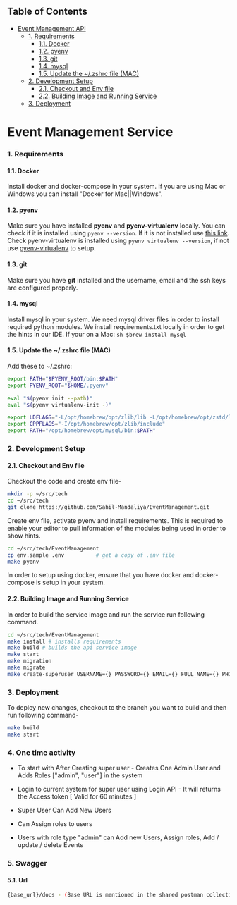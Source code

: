 ## Table of Contents

- [Event Management API](#jodo-api)
    - [1. Requirements](#1-requirements)
      - [1.1. Docker](#11-docker)
      - [1.2. pyenv](#12-pyenv)
      - [1.3. git](#13-git)
      - [1.4. mysql](#14-mysql)
      - [1.5. Update the ~/.zshrc file (MAC)](#15-update-the-zshrc-file-mac)
    - [2. Development Setup](#2-development-setup)
      - [2.1. Checkout and Env file](#21-checkout-and-env-file)
      - [2.2. Building Image and Running Service](#22-building-image-and-running-service)
    - [3. Deployment](#3-deployment)

<!-- END doctoc generated TOC please keep comment here to allow auto update -->

# Event Management Service

### 1. Requirements

#### 1.1. Docker

Install docker and docker-compose in your system. If you are using Mac or
Windows you can install "Docker for Mac||Windows".

#### 1.2. pyenv

Make sure you have installed **pyenv** and **pyenv-virtualenv** locally. You can check if it is installed
using `pyenv --version`. If it is not installed use [this link](https://github.com/pyenv/pyenv).
Check pyenv-virtualenv is installed using `pyenv virtualenv --version`,
if not use [pyenv-virtualenv](https://github.com/pyenv/pyenv-virtualenv) to setup.

#### 1.3. git

Make sure you have **git** installed and the username, email and the ssh keys are configured properly.

#### 1.4. mysql

Install mysql in your system. We need mysql driver files in order to install required python modules. We install requirements.txt locally in order to get the hints in our IDE.
If your on a Mac:
`sh $brew install mysql `

#### 1.5. Update the ~/.zshrc file (MAC)

Add these to ~/.zshrc:

```sh
export PATH="$PYENV_ROOT/bin:$PATH"
export PYENV_ROOT="$HOME/.pyenv"

eval "$(pyenv init --path)"
eval "$(pyenv virtualenv-init -)"

export LDFLAGS="-L/opt/homebrew/opt/zlib/lib -L/opt/homebrew/opt/zstd/lib"
export CPPFLAGS="-I/opt/homebrew/opt/zlib/include"
export PATH="/opt/homebrew/opt/mysql/bin:$PATH"
```

### 2. Development Setup

#### 2.1. Checkout and Env file

Checkout the code and create env file-

```sh
mkdir -p ~/src/tech
cd ~/src/tech
git clone https://github.com/Sahil-Mandaliya/EventManagement.git
```

Create env file, activate pyenv and install requirements. This is required to
enable your editor to pull information of the modules being used in order to
show hints.

```sh
cd ~/src/tech/EventManagement
cp env.sample .env          # get a copy of .env file
make pyenv
```

In order to setup using docker, ensure that you have docker and docker-compose
is setup in your system.

#### 2.2. Building Image and Running Service

In order to build the service image and run the service run following command.

```sh
cd ~/src/tech/EventManagement
make install # installs requirements
make build # builds the api service image
make start
make migration
make migrate
make create-superuser USERNAME={} PASSWORD={} EMAIL={} FULL_NAME={} PHONE={} # Admin user - Access to add new user/events/ asssign roles

```

### 3. Deployment

To deploy new changes, checkout to the branch you want to build and
then run following command-

```sh
make build
make start
```


### 4. One time activity

* To start with After Creating super user - Creates One Admin User and Adds Roles ["admin", "user"] in the system
* Login to current system for super user using Login API - It will returns the Access token [ Valid for 60 minutes ]
* Super User Can Add New Users
* Can Assign roles to users

* Users with role type "admin" can Add new Users, Assign roles, Add / update / delete Events


### 5. Swagger
#### 5.1. Url
```sh
{base_url}/docs - (Base URL is mentioned in the shared postman collection)
```

